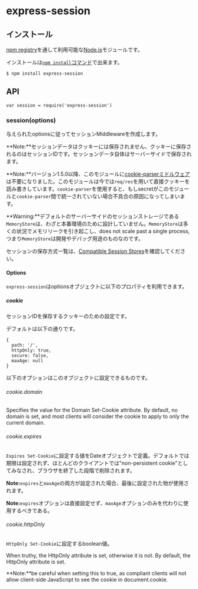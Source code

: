# express-session

## インストール

[npm registry](https://www.npmjs.com/)を通して利用可能な[Node.js](https://nodejs.org/en/)モジュールです。

インストールは[`npm install`コマンド](https://docs.npmjs.com/getting-started/installing-npm-packages-locally)で出来ます。

```
$ npm install express-session
```

## API

```
var session = require('express-session')
```

### session(options)

与えられたoptionsに従ってセッションMiddlewareを作成します。

**Note:**セッションデータはクッキーには保存されません、クッキーに保存されるのはセッションIDです。セッションデータ自体はサーバーサイドで保存されます。

**Note:**バージョン1.5.0以降、このモジュールに[cookie-parserミドルウェア](https://www.npmjs.com/package/cookie-parser)は不要になりました。このモジュールは今では`req/res`を用いて直接クッキーを読み書きしています。`cookie-parser`を使用すると、もしsecretがこのモジュールと`cookie-parser`間で統一されていない場合不具合の原因になってしまいます。

**Warning:**デフォルトのサーバーサイドのセッションストレージである`MemoryStore`は、わざと本番環境のために設計していません。`MemoryStore`は多くの状況でメモリリークを引き起こし、does not scale past a single process,つまり`MemoryStore`は開発やデバッグ用途のものなのです。

セッションの保存方式一覧は、[Compatible Session Stores](https://www.npmjs.com/package/express-session#compatible-session-stores)を確認してください。

#### Options

`express-session`はoptionsオブジェクトに以下のプロパティを利用できます。

##### cookie

セッションIDを保存するクッキーのための設定です。

デフォルトは以下の通りです。

```
{
  path: '/',
  httpOnly: true,
  secure: false,
  maxAge: null
}
```

以下のオプションはこのオブジェクトに設定できるものです。

###### cookie.domain

Specifies the value for the Domain Set-Cookie attribute. By default, no domain is set, and most clients will consider the cookie to apply to only the current domain.

###### cookie.expires

`Expires Set-Cookie`に設定する値をDateオブジェクトで定義。デフォルトでは期限は設定されず、ほとんどのクライアントでは"non-persistent cookie"としてみなされ、ブラウザを終了した段階で削除されます。

**Note:**`expires`と`maxAge`の両方が設定された場合、最後に設定された物が使用されます。

**Note:**`expires`オプションは直接設定せず、`maxAge`オプションのみを代わりに使用するべきである。


###### cookie.httpOnly

`HttpOnly Set-Cookie`に設定するboolean値。

 When truthy, the HttpOnly attribute is set, otherwise it is not. By default, the HttpOnly attribute is set.

**Note:**be careful when setting this to true, as compliant clients will not allow client-side JavaScript to see the cookie in document.cookie.
